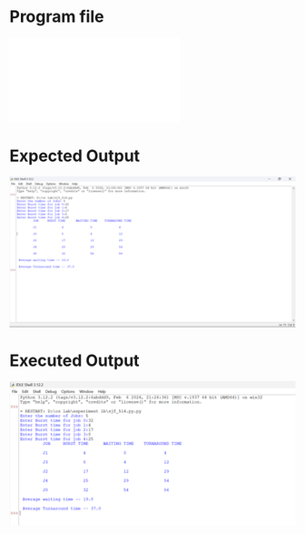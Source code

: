 # Program file
![Program](sjf_514.py)

# Expected Output
![Expected_output](sjf_Expected_output_514.png)

# Executed Output
![Executed_output](sjf_output_514.png)
